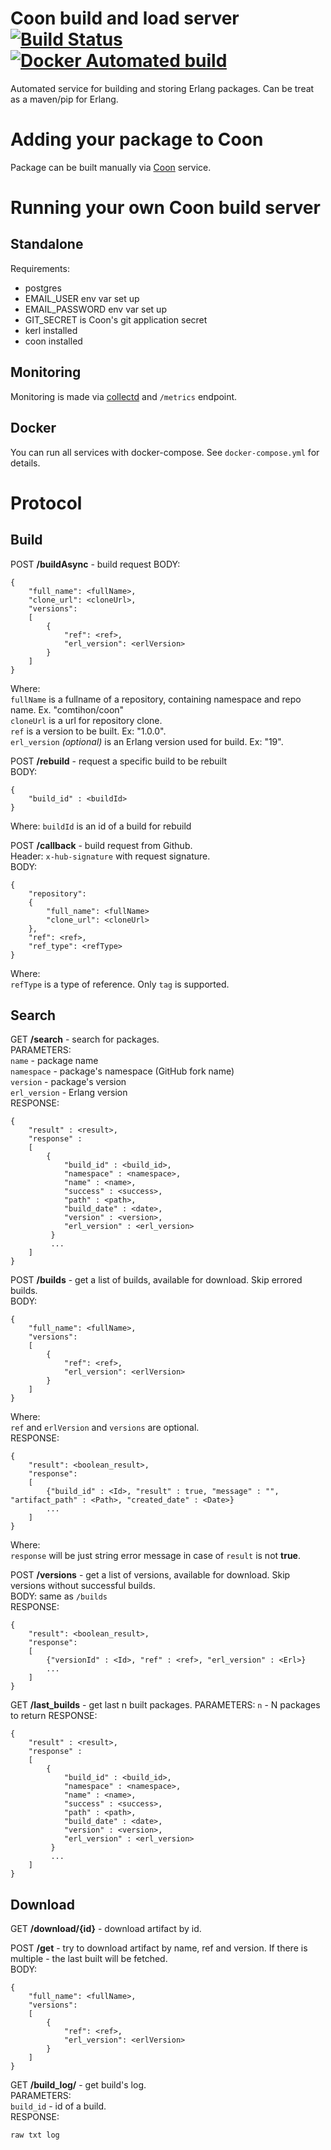 # Coon build and load server [![Build Status](https://travis-ci.org/comtihon/coon_auto_builder.svg?branch=master)](https://travis-ci.org/comtihon/coon_auto_builder)[![Docker Automated build](https://img.shields.io/docker/build/comtihon/coon_auto_builder.svg)](https://hub.docker.com/r/comtihon/coon_auto_builder)  
Automated service for building and storing Erlang packages. Can be treat as a maven/pip for Erlang.  

# Adding your package to Coon
Package can be built manually via [Coon](https://coon.justtech.blog) service.

# Running your own Coon build server
## Standalone
Requirements:
- postgres
- EMAIL_USER env var set up
- EMAIL_PASSWORD env var set up
- GIT_SECRET is Coon's git application secret
- kerl installed
- coon installed

## Monitoring
Monitoring is made via [collectd](https://collectd.org/) and `/metrics` endpoint. 

## Docker
You can run all services with docker-compose. See `docker-compose.yml` for details.

# Protocol
## Build
POST __/buildAsync__ - build request
BODY:

    {
        "full_name": <fullName>,
        "clone_url": <cloneUrl>,
        "versions": 
        [
            {
                "ref": <ref>,
                "erl_version": <erlVersion>
            }
        ]
    }
Where:  
`fullName` is a fullname of a repository, containing namespace and repo name. Ex. "comtihon/coon"  
`cloneUrl` is a url for repository clone.  
`ref` is a version to be built. Ex: "1.0.0".  
`erl_version` _(optional)_ is an Erlang version used for build. Ex: "19".    

POST __/rebuild__ - request a specific build to be rebuilt  
BODY:

    {
        "build_id" : <buildId>
    }
Where:
`buildId` is an id of a build for rebuild

POST __/callback__ - build request from Github.  
Header: `x-hub-signature` with request signature.  
BODY:

    {
        "repository": 
        {
            "full_name": <fullName>
            "clone_url": <cloneUrl>
        },
        "ref": <ref>,
        "ref_type": <refType>
    }
Where:  
`refType` is a type of reference. Only `tag` is supported.
## Search
GET __/search__ - search for packages.  
PARAMETERS:  
`name` - package name  
`namespace` - package's namespace (GitHub fork name)  
`version` - package's version  
`erl_version` - Erlang version  
RESPONSE:  

    {
        "result" : <result>,
        "response" : 
        [
            {
                "build_id" : <build_id>,
                "namespace" : <namespace>,
                "name" : <name>,
                "success" : <success>,
                "path" : <path>,
                "build_date" : <date>,
                "version" : <version>,
                "erl_version" : <erl_version>
             }
             ...
        ]
    }

POST __/builds__ - get a list of builds, available for download. Skip errored builds.    
BODY:

    {
        "full_name": <fullName>,
        "versions": 
        [
            {
                "ref": <ref>,
                "erl_version": <erlVersion>
            }
        ]
    }
Where:  
`ref` and `erlVersion` and `versions` are optional.  
RESPONSE:

    {
        "result": <boolean_result>,
        "response":
        [
            {"build_id" : <Id>, "result" : true, "message" : "", "artifact_path" : <Path>, "created_date" : <Date>}
            ...
        ]
    }
Where:  
`response` will be just string error message in case of `result` is not __true__.  

POST __/versions__ - get a list of versions, available for download. Skip versions without successful builds.  
BODY: same as `/builds`  
RESPONSE:

    {
        "result": <boolean_result>,
        "response":
        [
            {"versionId" : <Id>, "ref" : <ref>, "erl_version" : <Erl>}
            ...
        ]
    }

GET __/last_builds__ - get last n built packages.
PARAMETERS:
`n` - N packages to return
RESPONSE:

    {
        "result" : <result>,
        "response" :
        [
            {
                "build_id" : <build_id>,
                "namespace" : <namespace>,
                "name" : <name>,
                "success" : <success>,
                "path" : <path>,
                "build_date" : <date>,
                "version" : <version>,
                "erl_version" : <erl_version>
             }
             ...
        ]
    }
## Download

GET __/download/{id}__ - download artifact by id.  

POST __/get__ - try to download artifact by name, ref and version. If there is multiple - the last built
will be fetched.    
BODY:


    {
        "full_name": <fullName>,
        "versions": 
        [
            {
                "ref": <ref>,
                "erl_version": <erlVersion>
            }
        ]
    }
    
GET __/build_log/__ - get build's log.  
PARAMETERS:  
`build_id` - id of a build.  
RESPONSE:

    raw txt log
